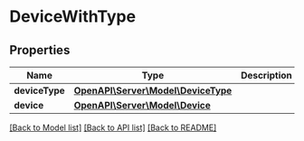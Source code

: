 # DeviceWithType

## Properties
Name | Type | Description | Notes
------------ | ------------- | ------------- | -------------
**deviceType** | [**OpenAPI\Server\Model\DeviceType**](DeviceType.md) |  | 
**device** | [**OpenAPI\Server\Model\Device**](Device.md) |  | 

[[Back to Model list]](../README.md#documentation-for-models) [[Back to API list]](../README.md#documentation-for-api-endpoints) [[Back to README]](../README.md)


